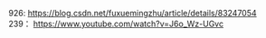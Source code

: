 

926:  https://blog.csdn.net/fuxuemingzhu/article/details/83247054  
239： https://www.youtube.com/watch?v=J6o_Wz-UGvc   
